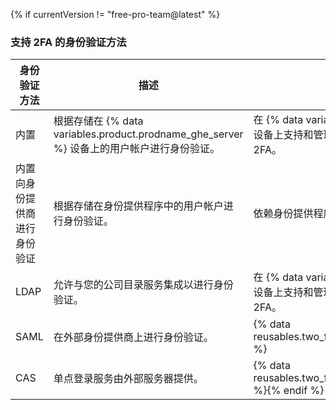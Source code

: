 {% if currentVersion != "free-pro-team@latest" %}
### 支持 2FA 的身份验证方法

| 身份验证方法         | 描述                                                                       | 双重身份验证支持                                                                                                                                |
| -------------- | ------------------------------------------------------------------------ | --------------------------------------------------------------------------------------------------------------------------------------- |
| 内置             | 根据存储在 {% data variables.product.prodname_ghe_server %} 设备上的用户帐户进行身份验证。 | 在 {% data variables.product.prodname_ghe_server %} 设备上支持和管理。 组织管理员可要求对组织的成员启用 2FA。 |{% if currentVersion != "free-pro-team@latest" %}
| 内置向身份提供商进行身份验证 | 根据存储在身份提供程序中的用户帐户进行身份验证。                                                 | 依赖身份提供程序。{% endif %}
| LDAP           | 允许与您的公司目录服务集成以进行身份验证。                                                    | 在 {% data variables.product.prodname_ghe_server %} 设备上支持和管理。 组织管理员可要求对组织的成员启用 2FA。                                                    |
| SAML           | 在外部身份提供商上进行身份验证。                                                         | {% data reusables.two_fa.2fa_not_supported_with_saml_and_cas %}
| CAS            | 单点登录服务由外部服务器提供。                                                          | {% data reusables.two_fa.2fa_not_supported_with_saml_and_cas %}{% endif %}
